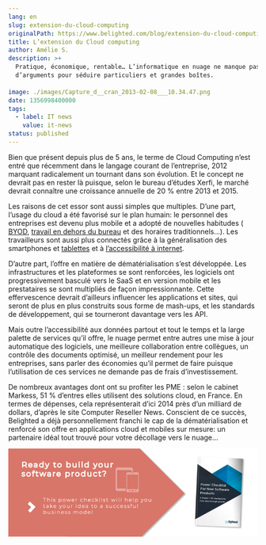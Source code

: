 ```yaml
---
lang: en
slug: extension-du-cloud-computing
originalPath: https://www.belighted.com/blog/extension-du-cloud-computing
title: L’extension du Cloud computing
author: Amélie S.
description: >+
  Pratique, économique, rentable… L’informatique en nuage ne manque pas
  d’arguments pour séduire particuliers et grandes boîtes.

image: ./images/Capture_d__cran_2013-02-08___10.34.47.png
date: 1356998400000
tags:
  - label: IT news
    value: it-news
status: published
---
```

Bien que présent depuis plus de 5 ans, le terme de Cloud Computing n’est entré que récemment dans le langage courant de l’entreprise, 2012 marquant radicalement un tournant dans son évolution. Et le concept ne devrait pas en rester là puisque, selon le bureau d’études Xerfi, le marché devrait connaître une croissance annuelle de 20 % entre 2013 et 2015.

Les raisons de cet essor sont aussi simples que multiples. D’une part, l’usage du cloud a été favorisé sur le plan humain: le personnel des entreprises est devenu plus mobile et a adopté de nouvelles habitudes ( [BYOD](https://belighted.com/blog/elvolution-du-byod-bring-your-own-device), [travail en dehors du bureau](https://belighted.com/blog/le-developpement-du-teleworking) et des horaires traditionnels…). Les travailleurs sont aussi plus connectés grâce à la généralisation des smartphones et [tablettes](https://belighted.com/blog/lenorme-succes-des-tablettes) et à [l’accessibilité à internet](https://belighted.com/blog/lexpansion-de-la-3g-lapparition-de-la-4g).

D’autre part, l’offre en matière de dématérialisation s’est développée. Les infrastructures et les plateformes se sont renforcées, les logiciels ont progressivement basculé vers le SaaS et en version mobile et les prestataires se sont multipliés de façon impressionnante. Cette effervescence devrait d’ailleurs influencer les applications et sites, qui seront de plus en plus construits sous forme de mash-ups, et les standards de développement, qui se tourneront davantage vers les API.

Mais outre l’accessibilité aux données partout et tout le temps et la large palette de services qu’il offre, le nuage permet entre autres une mise à jour automatique des logiciels, une meilleure collaboration entre collègues, un contrôle des documents optimisé, un meilleur rendement pour les entreprises, sans parler des économies qu’il permet de faire puisque l’utilisation de ces services ne demande pas de frais d’investissement.

De nombreux avantages dont ont su profiter les PME : selon le cabinet Markess, 51 % d’entres elles utilisent des solutions cloud, en France. En termes de dépenses, cela représenterait d’ici 2014 près d’un milliard de dollars, d’après le site Computer Reseller News. Conscient de ce succès, Belighted a déjà personnellement franchi le cap de la dématérialisation et renforcé son offre en applications cloud et mobiles sur mesure: un partenaire idéal tout trouvé pour votre décollage vers le nuage…  
  
[![New Call-to-action](/content/images/legacy/UPTtKvQU_5rjKfQJ1Qjwk.png)](https://cta-redirect.hubspot.com/cta/redirect/1684659/fb3606cc-cc1b-47d0-ae85-2c9f69837fe2)